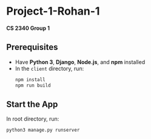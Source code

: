 # Project-1-Rohan-1  
**CS 2340 Group 1**

## Prerequisites  
- Have **Python 3**, **Django**, **Node.js**, and **npm** installed
- In the `client` directory, run:
    ```bash 
    npm install
    npm run build
    ```
## Start the App  
In root directory, run: 
```bash
python3 manage.py runserver
